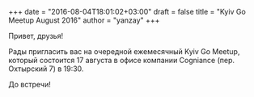 +++
date = "2016-08-04T18:01:02+03:00"
draft = false
title = "Kyiv Go Meetup August 2016"
author = "yanzay"
+++

Привет, друзья!

Рады пригласить вас на очередной ежемесячный Kyiv Go Meetup, который состоится 17 августа в офисе компании Cogniance (пер. Охтырский 7) в 19:30.

До встречи!
